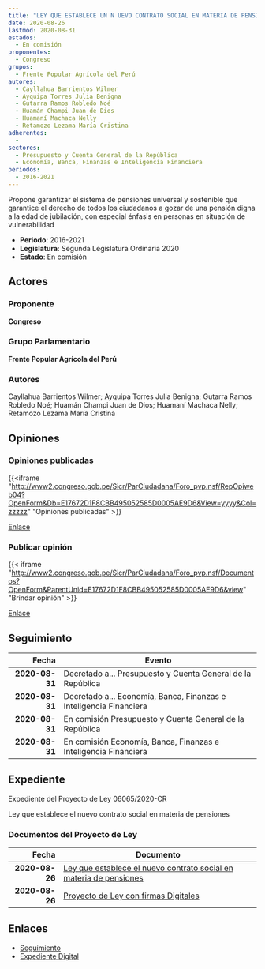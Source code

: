 ```yaml
---
title: "LEY QUE ESTABLECE UN N UEVO CONTRATO SOCIAL EN MATERIA DE PENSIONES"
date: 2020-08-26
lastmod: 2020-08-31
estados: 
  - En comisión
proponentes: 
  - Congreso
grupos: 
  - Frente Popular Agrícola del Perú
autores: 
  - Cayllahua Barrientos Wilmer
  - Ayquipa Torres Julia Benigna
  - Gutarra Ramos Robledo Noé
  - Huamán Champi Juan de Dios
  - Huamaní Machaca Nelly
  - Retamozo Lezama María Cristina
adherentes: 
  - 
sectores: 
  - Presupuesto y Cuenta General de la República
  - Economía, Banca, Finanzas e Inteligencia Financiera
periodos: 
  - 2016-2021
---
```


Propone garantizar el sistema de pensiones universal y sostenible que garantice el derecho de todos los ciudadanos a gozar de una pensión digna a la edad de jubilación, con especial énfasis en personas en situación de vulnerabilidad

- **Periodo**: 2016-2021
- **Legislatura**: Segunda Legislatura Ordinaria 2020
- **Estado**: En comisión

## Actores

### Proponente

**Congreso**

### Grupo Parlamentario

**Frente Popular Agrícola del Perú**

### Autores

Cayllahua Barrientos Wilmer; Ayquipa Torres Julia Benigna; Gutarra Ramos Robledo Noé; Huamán Champi Juan de Dios; Huamaní Machaca Nelly; Retamozo Lezama María Cristina


## Opiniones

### Opiniones publicadas

{{<iframe "http://www2.congreso.gob.pe/Sicr/ParCiudadana/Foro_pvp.nsf/RepOpiweb04?OpenForm&Db=E17672D1F8CBB495052585D0005AE9D6&View=yyyy&Col=zzzzz" "Opiniones publicadas" >}}

[Enlace](http://www2.congreso.gob.pe/Sicr/ParCiudadana/Foro_pvp.nsf/RepOpiweb04?OpenForm&Db=E17672D1F8CBB495052585D0005AE9D6&View=yyyy&Col=zzzzz)
### Publicar opinión

{{< iframe "http://www2.congreso.gob.pe/Sicr/ParCiudadana/Foro_pvp.nsf/Documentos?OpenForm&ParentUnid=E17672D1F8CBB495052585D0005AE9D6&view" "Brindar opinión" >}}

[Enlace](http://www2.congreso.gob.pe/Sicr/ParCiudadana/Foro_pvp.nsf/Documentos?OpenForm&ParentUnid=E17672D1F8CBB495052585D0005AE9D6&view)

## Seguimiento

| Fecha | Evento |
|------:|--------|
| **2020-08-31** | Decretado a... Presupuesto y Cuenta General de la República|
| **2020-08-31** | Decretado a... Economía, Banca, Finanzas e Inteligencia Financiera|
| **2020-08-31** | En comisión Presupuesto y Cuenta General de la República|
| **2020-08-31** | En comisión Economía, Banca, Finanzas e Inteligencia Financiera|


## Expediente

Expediente del Proyecto de Ley 06065/2020-CR

Ley que establece el nuevo contrato social en materia de pensiones


### Documentos del Proyecto de Ley

| Fecha | Documento |
|------:|--------|
| **2020-08-26** | [Ley que establece el nuevo contrato social en materia de pensiones](http://www.leyes.congreso.gob.pe/Documentos/2016_2021/Proyectos_de_Ley_y_de_Resoluciones_Legislativas/PL06065-20200826.pdf) |
| **2020-08-26** | [Proyecto de Ley con firmas Digitales](http://www.leyes.congreso.gob.pe/Documentos/2016_2021/Proyectos_de_Ley_y_de_Resoluciones_Legislativas/Proyectos_Firmas_digitales/PL06065.pdf) |

## Enlaces 

- [Seguimiento](http://www2.congreso.gob.pe/Sicr/TraDocEstProc/CLProLey2016.nsf/f7fff46988ca05b1052578e100829cc7/3d8f88c88a31a076052585d00061d116?OpenDocument)
- [Expediente Digital](http://www2.congreso.gob.pe/Sicr/TraDocEstProc/CLProLey2016.nsf/f7fff46988ca05b1052578e100829cc7/3d8f88c88a31a076052585d00061d116?OpenDocument&Click=05257FB7005EB655.eb71d0cf91d8294e05256cdf006b5706/$Body/0.1C6C)
